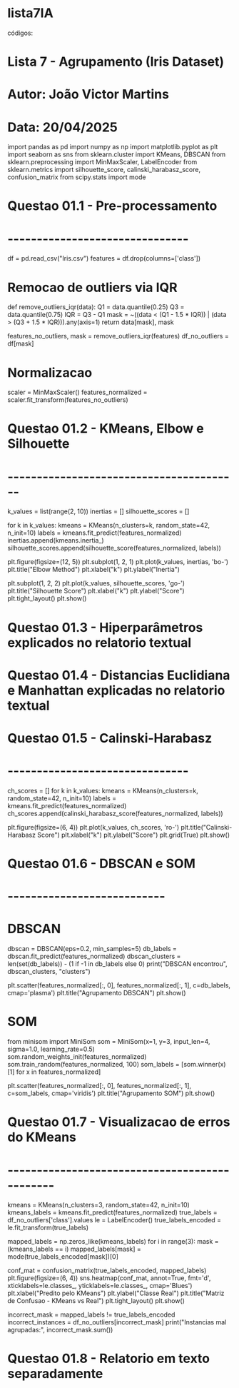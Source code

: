 # lista7IA


códigos:


# Lista 7 - Agrupamento (Iris Dataset)
# Autor: João Victor Martins
# Data: 20/04/2025

import pandas as pd
import numpy as np
import matplotlib.pyplot as plt
import seaborn as sns
from sklearn.cluster import KMeans, DBSCAN
from sklearn.preprocessing import MinMaxScaler, LabelEncoder
from sklearn.metrics import silhouette_score, calinski_harabasz_score, confusion_matrix
from scipy.stats import mode

# Questao 01.1 - Pre-processamento
# -------------------------------
df = pd.read_csv("Iris.csv")
features = df.drop(columns=['class'])

# Remocao de outliers via IQR
def remove_outliers_iqr(data):
    Q1 = data.quantile(0.25)
    Q3 = data.quantile(0.75)
    IQR = Q3 - Q1
    mask = ~((data < (Q1 - 1.5 * IQR)) | (data > (Q3 + 1.5 * IQR))).any(axis=1)
    return data[mask], mask

features_no_outliers, mask = remove_outliers_iqr(features)
df_no_outliers = df[mask]

# Normalizacao
scaler = MinMaxScaler()
features_normalized = scaler.fit_transform(features_no_outliers)

# Questao 01.2 - KMeans, Elbow e Silhouette
# ----------------------------------------
k_values = list(range(2, 10))
inertias = []
silhouette_scores = []

for k in k_values:
    kmeans = KMeans(n_clusters=k, random_state=42, n_init=10)
    labels = kmeans.fit_predict(features_normalized)
    inertias.append(kmeans.inertia_)
    silhouette_scores.append(silhouette_score(features_normalized, labels))

plt.figure(figsize=(12, 5))
plt.subplot(1, 2, 1)
plt.plot(k_values, inertias, 'bo-')
plt.title("Elbow Method")
plt.xlabel("k")
plt.ylabel("Inertia")

plt.subplot(1, 2, 2)
plt.plot(k_values, silhouette_scores, 'go-')
plt.title("Silhouette Score")
plt.xlabel("k")
plt.ylabel("Score")
plt.tight_layout()
plt.show()

# Questao 01.3 - Hiperparâmetros explicados no relatorio textual
# Questao 01.4 - Distancias Euclidiana e Manhattan explicadas no relatorio textual

# Questao 01.5 - Calinski-Harabasz
# -------------------------------
ch_scores = []
for k in k_values:
    kmeans = KMeans(n_clusters=k, random_state=42, n_init=10)
    labels = kmeans.fit_predict(features_normalized)
    ch_scores.append(calinski_harabasz_score(features_normalized, labels))

plt.figure(figsize=(6, 4))
plt.plot(k_values, ch_scores, 'ro-')
plt.title("Calinski-Harabasz Score")
plt.xlabel("k")
plt.ylabel("Score")
plt.grid(True)
plt.show()

# Questao 01.6 - DBSCAN e SOM
# ---------------------------
# DBSCAN
dbscan = DBSCAN(eps=0.2, min_samples=5)
db_labels = dbscan.fit_predict(features_normalized)
dbscan_clusters = len(set(db_labels)) - (1 if -1 in db_labels else 0)
print("DBSCAN encontrou", dbscan_clusters, "clusters")

plt.scatter(features_normalized[:, 0], features_normalized[:, 1], c=db_labels, cmap='plasma')
plt.title("Agrupamento DBSCAN")
plt.show()

# SOM
from minisom import MiniSom
som = MiniSom(x=1, y=3, input_len=4, sigma=1.0, learning_rate=0.5)
som.random_weights_init(features_normalized)
som.train_random(features_normalized, 100)
som_labels = [som.winner(x)[1] for x in features_normalized]

plt.scatter(features_normalized[:, 0], features_normalized[:, 1], c=som_labels, cmap='viridis')
plt.title("Agrupamento SOM")
plt.show()

# Questao 01.7 - Visualizacao de erros do KMeans
# ----------------------------------------------
kmeans = KMeans(n_clusters=3, random_state=42, n_init=10)
kmeans_labels = kmeans.fit_predict(features_normalized)
true_labels = df_no_outliers['class'].values
le = LabelEncoder()
true_labels_encoded = le.fit_transform(true_labels)

mapped_labels = np.zeros_like(kmeans_labels)
for i in range(3):
    mask = (kmeans_labels == i)
    mapped_labels[mask] = mode(true_labels_encoded[mask])[0]

conf_mat = confusion_matrix(true_labels_encoded, mapped_labels)
plt.figure(figsize=(6, 4))
sns.heatmap(conf_mat, annot=True, fmt='d',
            xticklabels=le.classes_, yticklabels=le.classes_,
            cmap='Blues')
plt.xlabel("Predito pelo KMeans")
plt.ylabel("Classe Real")
plt.title("Matriz de Confusao - KMeans vs Real")
plt.tight_layout()
plt.show()

incorrect_mask = mapped_labels != true_labels_encoded
incorrect_instances = df_no_outliers[incorrect_mask]
print("Instancias mal agrupadas:", incorrect_mask.sum())

# Questao 01.8 - Relatorio em texto separadamente
